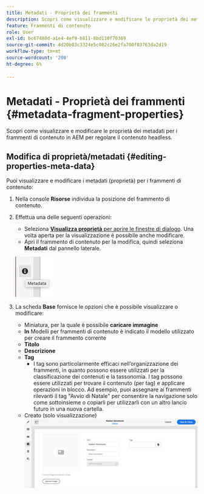 ```yaml
---
title: Metadati - Proprietà dei frammenti
description: Scopri come visualizzare e modificare le proprietà dei metadati per i frammenti di contenuto in AEM per regolare il contenuto headless.
feature: Frammenti di contenuto
role: User
exl-id: bc67480d-a1e4-4ef9-b811-8bd110f70369
source-git-commit: 4d20b83c3324e5c082c26e2fa700f03763da2d19
workflow-type: tm+mt
source-wordcount: '208'
ht-degree: 6%

---
```


# Metadati - Proprietà dei frammenti {#metadata-fragment-properties}

Scopri come visualizzare e modificare le proprietà dei metadati per i frammenti di contenuto in AEM per regolare il contenuto headless.

## Modifica di proprietà/metadati {#editing-properties-meta-data}

Puoi visualizzare e modificare i metadati (proprietà) per i frammenti di contenuto:

1. Nella console **Risorse** individua la posizione del frammento di contenuto.
2. Effettua una delle seguenti operazioni:

   * Seleziona [**Visualizza proprietà** per aprire le finestre di dialogo](/help/assets/manage-digital-assets.md#editing-properties). Una volta aperta per la visualizzazione è possibile anche modificare.
   * Apri il frammento di contenuto per la modifica, quindi seleziona **Metadati** dal pannello laterale.

   ![Metadati](assets/cfm-metadata-01.png)

3. La scheda **Base** fornisce le opzioni che è possibile visualizzare o modificare:

   * Miniatura, per la quale è possibile **caricare immagine**
   * **In** Modelli per frammenti di contenuto è indicato il modello utilizzato per creare il frammento corrente
   * **Titolo**
   * **Descrizione**
   * **Tag**
      * [](/help/sites-cloud/authoring/features/tags.md) I tag sono particolarmente efficaci nell’organizzazione dei frammenti, in quanto possono essere utilizzati per la classificazione dei contenuti e la tassonomia. I tag possono essere utilizzati per trovare il contenuto (per tag) e applicare operazioni in blocco.
Ad esempio, puoi assegnare ai frammenti rilevanti il tag &quot;Avvio di Natale&quot; per consentire la navigazione solo come sottoinsieme o copiarli per utilizzarli con un altro lancio futuro in una nuova cartella.
   * Creato (solo visualizzazione)
   ![Metadati](assets/cfm-metadata-02.png)
